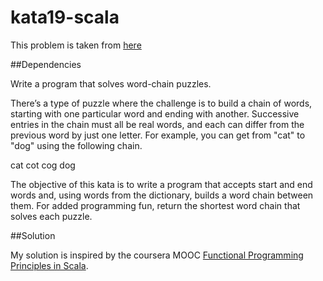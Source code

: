 kata19-scala
=====

This problem is taken from [here](http://codekata.pragprog.com/2007/01/kata_nineteen_w.html)

##Dependencies

Write a program that solves word-chain puzzles.

There’s a type of puzzle where the challenge is to build a chain of words, starting with one particular word and ending with another. Successive entries in the chain must all be real words, and each can differ from the previous word by just one letter. For example, you can get from "cat" to "dog" using the following chain.

cat
cot
cog
dog

The objective of this kata is to write a program that accepts start and end words and, using words from the dictionary, builds a word chain between them. For added programming fun, return the shortest word chain that solves each puzzle.

##Solution

My solution is inspired by the coursera MOOC [Functional Programming Principles in Scala](https://class.coursera.org/progfun-003).



